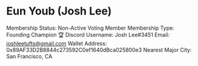 # Eun Youb (Josh Lee)

Membership Status: Non-Active Voting Member
Membership Type: Founding Champion 🏆 
Discord Username: Josh Lee#3451
Email: joshleetufts@gmail.com
Wallet Address: 0x89AF33D2B8844c273592C0ef1640dBca025800e3
Nearest Major City: San Francisco, CA